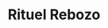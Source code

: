 ---
title: "Rituel Rebozo"
type: "soin"
highlighted: true
pic: rebozo.jpg
description: Un soin ancestral pour favoriser le recentrage physique et émotionnel
---
